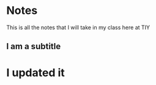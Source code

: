 # Notes

This is all the notes that I will take in my class here at TIY


## I am a subtitle

###


# I updated it
